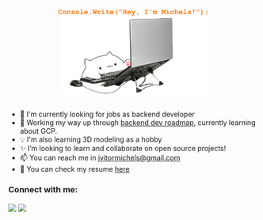 <div align="center">
  <img src="hey.png" align="center" width="60%">
</div>

<br>

- 🔭 I'm currently looking for jobs as backend developer
- 🌱 Working my way up through [backend dev roadmap](https://roadmap.sh/backend), currently learning about GCP.
- 💡 I'm also learning 3D modeling as a hobby 
- ✨ I’m looking to learn and collaborate on open source projects!
- 📫 You can reach me in jvitormichels@gmail.com
- 📄 You can check my resume [here](https://honeysuckle-team-5c1.notion.site/Jo-o-Vitor-Michels-Resume-13cf0110f68b80fdb80bc8eb9bf9144d)

<p align="left">
  <h3 align="left">Connect with me:</h3>
  <a href="https://www.linkedin.com/in/jo%C3%A3o-vitor-michels-b70a56197/" target="blank"><img align="center" src="https://cdn2.iconfinder.com/data/icons/social-media-applications/64/social_media_applications_14-linkedin-256.png"height="30"/></a>
  <a href="https://www.instagram.com/joao.michelss/" target="blank"><img align="center" src="https://cdn2.iconfinder.com/data/icons/social-media-applications/64/social_media_applications_3-instagram-256.png" height="30" /></a>
</p>

<!--
<p>&nbsp;<img align="center" src="https://github-readme-stats.vercel.app/api?username=jvitormichels&theme=dark&show_icons=true"/></p>

<!--
**jvitormichels/jvitormichels** is a ✨ _special_ ✨ repository because its `README.md` (this file) appears on your GitHub profile.

Here are some ideas to get you started:

- 🔭 I’m currently working on ...
- 🌱 I’m currently learning OOP with C# ...
- 👯 I’m looking to collaborate on ...
- 🤔 I’m looking for help with ...
- 💬 Ask me about ...
- 📫 How to reach me: ...
- 😄 Pronouns: ...
- ⚡ Fun fact: ...
-->
